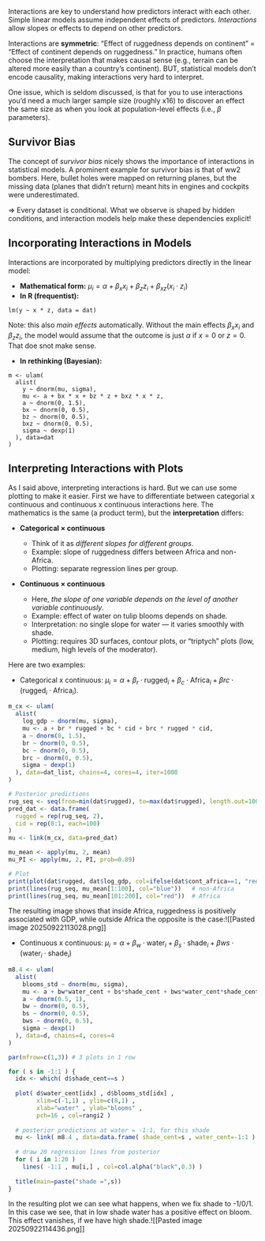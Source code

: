 Interactions are key to understand how predictors interact with each other. Simple linear models assume independent effects of predictors. _Interactions_ allow slopes or effects to depend on other predictors.

Interactions are **symmetric**: “Effect of ruggedness depends on continent” = “Effect of continent depends on ruggedness.” In practice, humans often choose the interpretation that makes causal sense (e.g., terrain can be altered more easily than a country’s continent). BUT, statistical models don’t encode causality, making interactions very hard to interpret.

One issue, which is seldom discussed, is that for you to use interactions you’d need a much larger sample size (roughly x16) to discover an effect the same size as when you look at population-level effects (i.e., $β$ parameters).
## **Survivor Bias**
The concept of *survivor bias* nicely shows the importance of interactions in statistical models. A prominent example for survivor bias is that of ww2 bombers. Here, bullet holes were mapped on returning planes, but the missing data (planes that didn’t return) meant hits in engines and cockpits were underestimated.

=> Every dataset is conditional. What we observe is shaped by hidden conditions, and interaction models help make these dependencies explicit!
## **Incorporating Interactions in Models**
Interactions are incorporated by multiplying predictors directly in the linear model:

- **Mathematical form:**
	$\mu_i = \alpha + \beta_x x_i + \beta_z z_i + \beta_{xz}(x_i \cdot z_i)$
- **In R (frequentist):**

```
lm(y ~ x * z, data = dat)
```

Note: this also _main effects_ automatically. Without the main effects $\beta_x x_i$ and $\beta_z z_i$, the model would assume that the outcome is just $\alpha$ if $x=0$ or $z=0$. That doe snot make sense.

- **In rethinking (Bayesian):**

```
m <- ulam(
  alist(
    y ~ dnorm(mu, sigma),
    mu <- a + bx * x + bz * z + bxz * x * z,
    a ~ dnorm(0, 1.5),
    bx ~ dnorm(0, 0.5),
    bz ~ dnorm(0, 0.5),
    bxz ~ dnorm(0, 0.5),
    sigma ~ dexp(1)
  ), data=dat
)
```

## Interpreting Interactions with Plots
As I said above, interpreting interactions is hard. But we can use some plotting to make it easier. First we have to differentiate between categorial x continuous and continuous x continuous interactions here. The mathematics is the same (a product term), but the **interpretation** differs:
- **Categorical × continuous**
	- Think of it as _different slopes for different groups_.
	- Example: slope of ruggedness differs between Africa and non-Africa.
	- Plotting: separate regression lines per group.

- **Continuous × continuous**
	- Here, _the slope of one variable depends on the level of another variable continuously_.
	- Example: effect of water on tulip blooms depends on shade.
	- Interpretation: no single slope for water — it varies smoothly with shade.
	- Plotting: requires 3D surfaces, contour plots, or “triptych” plots (low, medium, high levels of the moderator).

Here are two examples: 
- Categorical x continuous: $\mu_i = \alpha + \beta_r \cdot \text{rugged}_i + \beta_c \cdot \text{Africa}_i + \beta{rc} \cdot (\text{rugged}_i \cdot \text{Africa}_i)$.

``` R
m_cx <- ulam(
  alist(
    log_gdp ~ dnorm(mu, sigma),
    mu <- a + br * rugged + bc * cid + brc * rugged * cid,
    a ~ dnorm(0, 1.5),
    br ~ dnorm(0, 0.5),
    bc ~ dnorm(0, 0.5),
    brc ~ dnorm(0, 0.5),
    sigma ~ dexp(1)
  ), data=dat_list, chains=4, cores=4, iter=1000
)

# Posterior predictions
rug_seq <- seq(from=min(dat$rugged), to=max(dat$rugged), length.out=100)
pred_dat <- data.frame(
  rugged = rep(rug_seq, 2),
  cid = rep(0:1, each=100)
)
mu <- link(m_cx, data=pred_dat)

mu_mean <- apply(mu, 2, mean)
mu_PI <- apply(mu, 2, PI, prob=0.89)

# Plot
print(plot(dat$rugged, dat$log_gdp, col=ifelse(dat$cont_africa==1, "red", "blue")))
print(lines(rug_seq, mu_mean[1:100], col="blue"))   # non-Africa
print(lines(rug_seq, mu_mean[101:200], col="red"))  # Africa
```

The resulting image shows that inside Africa, ruggedness is positively associated with GDP, while outside Africa the opposite is the case:![[Pasted image 20250922113028.png]]

- Continuous x continuous: $\mu_i = \alpha + \beta_w \cdot \text{water}_i + \beta_s \cdot \text{shade}_i + \beta{ws} \cdot (\text{water}_i \cdot \text{shade}_i)$

```R
m8.4 <- ulam(
  alist(
    blooms_std ~ dnorm(mu, sigma),
    mu <- a + bw*water_cent + bs*shade_cent + bws*water_cent*shade_cent,
    a ~ dnorm(0.5, 1),
    bw ~ dnorm(0, 0.5),
    bs ~ dnorm(0, 0.5),
    bws ~ dnorm(0, 0.5),
    sigma ~ dexp(1)
  ), data=d, chains=4, cores=4
)

par(mfrow=c(1,3)) # 3 plots in 1 row

for ( s in -1:1 ) {
  idx <- which( d$shade_cent==s )
  
  plot( d$water_cent[idx] , d$blooms_std[idx] ,
        xlim=c(-1,1) , ylim=c(0,1) ,
        xlab="water" , ylab="blooms" ,
        pch=16 , col=rangi2 )
  
  # posterior predictions at water = -1:1, for this shade
  mu <- link( m8.4 , data=data.frame( shade_cent=s , water_cent=-1:1 ) )
  
  # draw 20 regression lines from posterior
  for ( i in 1:20 ) 
    lines( -1:1 , mu[i,] , col=col.alpha("black",0.3) )
  
  title(main=paste("shade =",s))
}
```

In the resulting plot we can see what happens, when we fix shade to -1/0/1. In this case we see, that in low shade water has a positive effect on bloom. This effect vanishes, if we have high shade.![[Pasted image 20250922114436.png]]